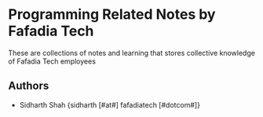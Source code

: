 # Programming Related Notes by Fafadia Tech

These are collections of notes and learning that stores collective knowledge of Fafadia Tech employees

## Authors

- Sidharth Shah {sidharth [#at#] fafadiatech [#dotcom#]}